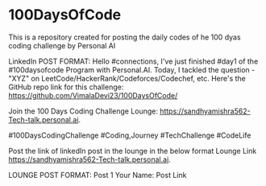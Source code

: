 # 100DaysOfCode
This is a repository created for posting the daily codes of he 100 dyas coding challenge by Personal AI


LinkedIn POST FORMAT: 
Hello #connections,
I've just finished #day1  of the #100daysofcode Program with Personal.AI.
Today, I tackled the question - "XYZ" on LeetCode/HackerRank/Codeforces/Codechef, etc.
Here's the GitHub repo link for this challenge:
https://github.com/VimalaDevi23/100DaysOfCode/


Join the 100 Days Coding Challenge Lounge:
https://sandhyamishra562-Tech-talk.personal.ai.

#100DaysCodingChallenge #Coding,Journey #TechChallenge #CodeLife

Post the link of linkedIn post in the lounge in the below format
Lounge Link
https://sandhyamishra562-Tech-talk.personal.ai.

LOUNGE POST FORMAT:
Post 1
Your Name:
Post Link
